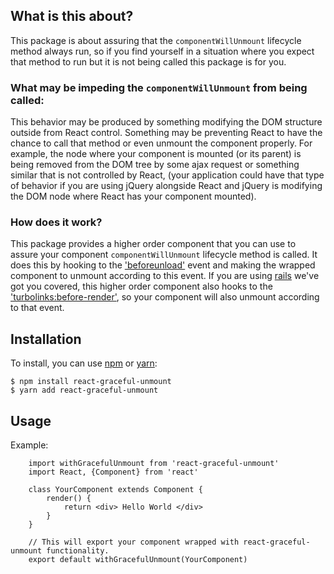 ## What is this about?

This package is about assuring that the `componentWillUnmount` lifecycle method always run, 
so if you find yourself in a situation where you expect that method to run but it is not being called this package is for you.

### What may be impeding the `componentWillUnmount` from being called: 
This behavior may be produced by something modifying the DOM structure outside from React control. Something may be preventing React to have the chance to call that method or even unmount the component properly. 
For example, the node where your component is mounted (or its parent) is being removed from the DOM tree by some ajax request or something similar that is not controlled by React, 
(your application could have that type of behavior if you are using jQuery alongside React and jQuery is modifying the DOM node where React has your component mounted).

### How does it work?

This package provides a higher order component that you can use to assure your component `componentWillUnmount`  lifecycle method is called.
It does this by hooking to the ['beforeunload'](https://developer.mozilla.org/en-US/docs/Web/Events/beforeunload) event and making the wrapped
component to unmount according to this event. If you are using [rails](http://rubyonrails.org/) we've got you covered, this higher order component also
hooks to the ['turbolinks:before-render'](https://github.com/turbolinks/turbolinks#full-list-of-events), so your component will also unmount according to that event.

## Installation

To install, you can use [npm](https://npmjs.org/) or [yarn](https://yarnpkg.com):

    $ npm install react-graceful-unmount
    $ yarn add react-graceful-unmount

## Usage

Example:
```
    import withGracefulUnmount from 'react-graceful-unmount'
    import React, {Component} from 'react'
    
    class YourComponent extends Component {
        render() {
            return <div> Hello World </div>
        }
    }
    
    // This will export your component wrapped with react-graceful-unmount functionality.
    export default withGracefulUnmount(YourComponent)

```
    
   
